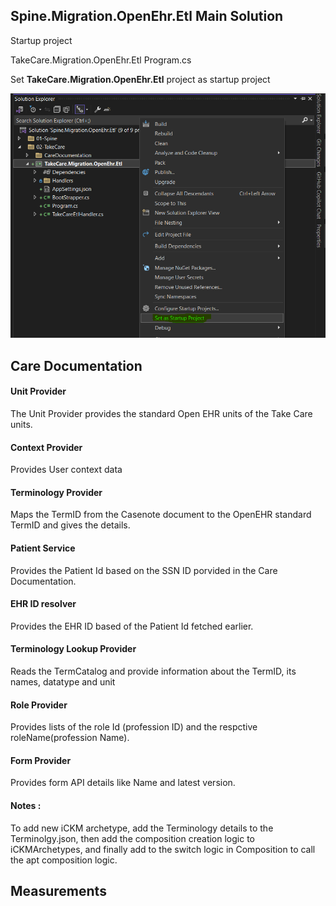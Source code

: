 ## Spine.Migration.OpenEhr.Etl Main Solution

Startup project

TakeCare.Migration.OpenEhr.Etl
Program.cs

Set **TakeCare.Migration.OpenEhr.Etl** project as startup project

![1727437029238](image/README/1727437029238.png)

## Care Documentation

#### Unit Provider

The Unit Provider provides the standard Open EHR units of the Take Care units.

#### Context Provider

Provides User context data

#### Terminology Provider

Maps the TermID from the Casenote document to the OpenEHR standard TermID and gives the details.

#### Patient Service

Provides the Patient Id based on the SSN ID porvided in the Care Documentation.

#### EHR ID resolver

Provides the EHR ID based of the Patient Id fetched earlier.

#### Terminology Lookup Provider

Reads the TermCatalog and provide information about the TermID, its names, datatype and unit

#### Role Provider

Provides lists of the role Id (profession ID) and the respctive roleName(profession Name).

#### Form Provider

Provides form API details like Name and latest version.

#### Notes :

To add new iCKM archetype, add the Terminology details to the Terminolgy.json, then add the composition creation logic to iCKMArchetypes, and finally add to the switch logic in Composition to call the apt composition logic.

## Measurements
